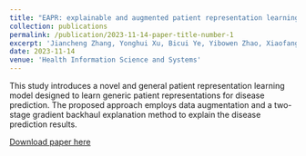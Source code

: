 ```yaml
---
title: "EAPR: explainable and augmented patient representation learning for disease prediction"
collection: publications
permalink: /publication/2023-11-14-paper-title-number-1
excerpt: 'Jiancheng Zhang, Yonghui Xu, Bicui Ye, Yibowen Zhao, Xiaofang Sun, Qi Meng, Yang Zhang & Lizhen Cui '
date: 2023-11-14
venue: 'Health Information Science and Systems'
---
```

This study introduces a novel and general patient representation learning model designed to learn generic patient representations for disease prediction. The proposed approach employs data augmentation and a two-stage gradient backhaul explanation method to explain the disease prediction results.

[Download paper here](https://link.springer.com/article/10.1007/s13755-023-00256-5)

